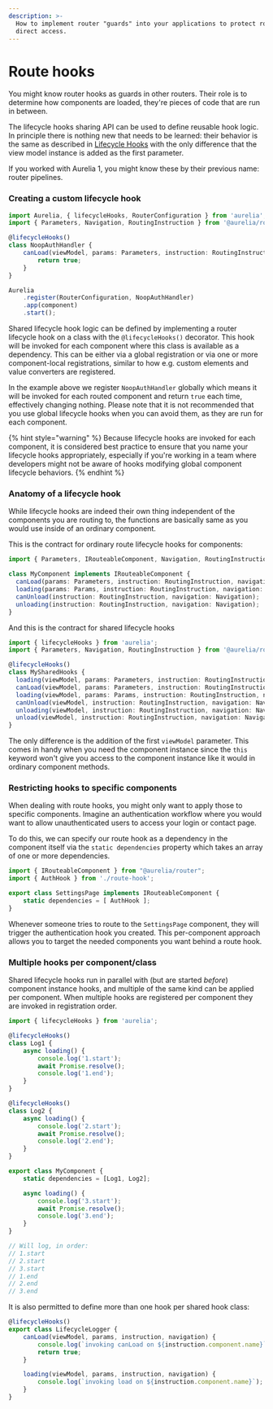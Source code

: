 ```yaml
---
description: >-
  How to implement router "guards" into your applications to protect routes from
  direct access.
---
```


# Route hooks

You might know router hooks as guards in other routers. Their role is to determine how components are loaded, they're pieces of code that are run in between.

The lifecycle hooks sharing API can be used to define reusable hook logic. In principle there is nothing new that needs to be learned: their behavior is the same as described in [Lifecycle Hooks](router-hooks.md#lifecycle-hooks) with the only difference that the view model instance is added as the first parameter.

If you worked with Aurelia 1, you might know these by their previous name: router pipelines.

### Creating a custom lifecycle hook

```typescript
import Aurelia, { lifecycleHooks, RouterConfiguration } from 'aurelia';
import { Parameters, Navigation, RoutingInstruction } from '@aurelia/router';

@lifecycleHooks()
class NoopAuthHandler {
    canLoad(viewModel, params: Parameters, instruction: RoutingInstruction, navigation: Navigation) { 
        return true; 
    }
}

Aurelia
    .register(RouterConfiguration, NoopAuthHandler)
    .app(component)
    .start();
```

Shared lifecycle hook logic can be defined by implementing a router lifecycle hook on a class with the `@lifecycleHooks()` decorator. This hook will be invoked for each component where this class is available as a dependency. This can be either via a global registration or via one or more component-local registrations, similar to how e.g. custom elements and value converters are registered.

In the example above we register `NoopAuthHandler` globally which means it will be invoked for each routed component and return `true` each time, effectively changing nothing. Please note that it is not recommended that you use global lifecycle hooks when you can avoid them, as they are run for each component.

{% hint style="warning" %}
Because lifecycle hooks are invoked for each component, it is considered best practice to ensure that you name your lifecycle hooks appropriately, especially if you're working in a team where developers might not be aware of hooks modifying global component lifecycle behaviors.
{% endhint %}

### Anatomy of a lifecycle hook

While lifecycle hooks are indeed their own thing independent of the components you are routing to, the functions are basically same as you would use inside of an ordinary component.

This is the contract for ordinary route lifecycle hooks for components:

```typescript
import { Parameters, IRouteableComponent, Navigation, RoutingInstruction } from '@aurelia/router';

class MyComponent implements IRouteableComponent {
  canLoad(params: Parameters, instruction: RoutingInstruction, navigation: Navigation);
  loading(params: Params, instruction: RoutingInstruction, navigation: Navigation);
  canUnload(instruction: RoutingInstruction, navigation: Navigation);
  unloading(instruction: RoutingInstruction, navigation: Navigation);
}
```

And this is the contract for shared lifecycle hooks

```typescript
import { lifecycleHooks } from 'aurelia'; 
import { Parameters, Navigation, RoutingInstruction } from '@aurelia/router';

@lifecycleHooks()
class MySharedHooks {
  loading(viewModel, params: Parameters, instruction: RoutingInstruction, navigation: Navigation);
  canLoad(viewModel, params: Parameters, instruction: RoutingInstruction, navigation: Navigation);
  loading(viewModel, params: Params, instruction: RoutingInstruction, navigation: Navigation);
  canUnload(viewModel, instruction: RoutingInstruction, navigation: Navigation);
  unloading(viewModel, instruction: RoutingInstruction, navigation: Navigation);
  unload(viewModel, instruction: RoutingInstruction, navigation: Navigation);
}
```

The only difference is the addition of the first `viewModel` parameter. This comes in handy when you need the component instance since the `this` keyword won't give you access to the component instance like it would in ordinary component methods.

### Restricting hooks to specific components

When dealing with route hooks, you might only want to apply those to specific components. Imagine an authentication workflow where you would want to allow unauthenticated users to access your login or contact page.

To do this, we can specify our route hook as a dependency in the component itself via the `static dependencies` property which takes an array of one or more dependencies.

```typescript
import { IRouteableComponent } from "@aurelia/router";
import { AuthHook } from './route-hook';

export class SettingsPage implements IRouteableComponent {
    static dependencies = [ AuthHook ];
}
```

Whenever someone tries to route to the `SettingsPage` component, they will trigger the authentication hook you created. This per-component approach allows you to target the needed components you want behind a route hook.

### Multiple hooks per component/class

Shared lifecycle hooks run in parallel with (but are started _before_) component instance hooks, and multiple of the same kind can be applied per component. When multiple hooks are registered per component they are invoked in registration order.

```typescript
import { lifecycleHooks } from 'aurelia';

@lifecycleHooks()
class Log1 {
    async loading() {
        console.log('1.start');
        await Promise.resolve();
        console.log('1.end');
    }
}

@lifecycleHooks()
class Log2 {
    async loading() {
        console.log('2.start');
        await Promise.resolve();
        console.log('2.end');
    }
}

export class MyComponent {
    static dependencies = [Log1, Log2];

    async loading() {
        console.log('3.start');
        await Promise.resolve();
        console.log('3.end');
    }
}

// Will log, in order:
// 1.start
// 2.start
// 3.start
// 1.end
// 2.end
// 3.end
```

It is also permitted to define more than one hook per shared hook class:

```typescript
@lifecycleHooks()
export class LifecycleLogger {
    canLoad(viewModel, params, instruction, navigation) {
        console.log(`invoking canLoad on ${instruction.component.name}`);
        return true;
    }

    loading(viewModel, params, instruction, navigation) {
        console.log(`invoking load on ${instruction.component.name}`);
    }
}
```
